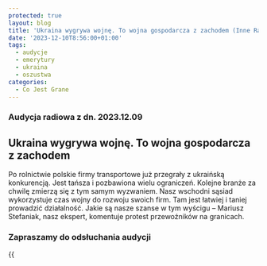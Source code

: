 ```yaml
---
protected: true
layout: blog
title: 'Ukraina wygrywa wojnę. To wojna gospodarcza z zachodem (Inne Radio, 09 gru 2023)'
date: '2023-12-10T8:56:00+01:00'
tags:
  - audycje
  - emerytury
  - ukraina
  - oszustwa
categories:
  - Co Jest Grane
---
```

### Audycja radiowa z dn. 2023.12.09

## Ukraina wygrywa wojnę. To wojna gospodarcza z zachodem

Po rolnictwie polskie firmy transportowe już przegrały z ukraińską konkurencją. Jest tańsza i pozbawiona wielu ograniczeń. Kolejne branże za chwilę zmierzą się z tym samym wyzwaniem. Nasz wschodni sąsiad wykorzystuje czas wojny do rozwoju swoich firm. Tam jest łatwiej i taniej prowadzić działalność. Jakie są nasze szanse w tym wyścigu – Mariusz Stefaniak, nasz ekspert, komentuje protest przewoźników na granicach.

### Zapraszamy do odsłuchania audycji



{{<audio src="audio/CJG_44_2023_12_09.mp3" caption="Zapis audycji CJG, publikowanej na łamach Innego Radia Głuchołazy w dniu 9 grudnia 2023">}}